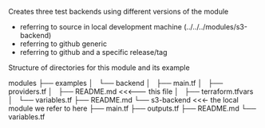 Creates three test backends using different versions of the module
- referring to source in local development machine  (../../../modules/s3-backend)
- referring to github generic
- referring to github and a specific release/tag 



Structure of directories for this module and its example

modules
├── examples
│   └── backend
│       ├── main.tf
│       ├── providers.tf
│       ├── README.md    <<<--- this file 
│       ├── terraform.tfvars
│       └── variables.tf
├── README.md
└── s3-backend   <<<- the local module we refer to here
    ├── main.tf
    ├── outputs.tf
    ├── README.md
    └── variables.tf
